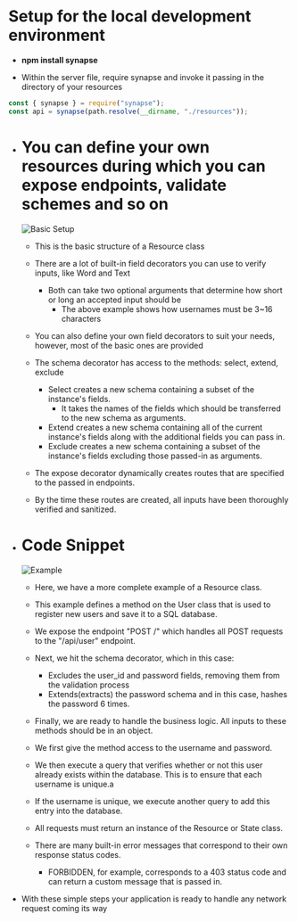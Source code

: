 # Setup for the local development environment

- **npm install synapse**

- Within the server file, require synapse and invoke it passing in the directory of your resources

```javascript
const { synapse } = require("synapse");
const api = synapse(path.resolve(__dirname, "./resources"));
```

- # You can define your own resources during which you can expose endpoints, validate schemes and so on

  ![Basic Setup](https://i.ibb.co/Tv9KBJ4/Screen-Shot-2020-06-17-at-6-37-18-PM.png)

  - This is the basic structure of a Resource class
  - There are a lot of built-in field decorators you can use to verify inputs, like Word and Text
    - Both can take two optional arguments that determine how short or long an accepted input should be
      - The above example shows how usernames must be 3~16 characters
  - You can also define your own field decorators to suit your needs, however, most of the basic ones are provided

  - The schema decorator has access to the methods: select, extend, exclude

    - Select creates a new schema containing a subset of the instance's fields.
      - It takes the names of the fields which should be transferred to the new schema as arguments.
    - Extend creates a new schema containing all of the current instance's fields along with the additional fields you can pass in.
    - Exclude creates a new schema containing a subset of the instance's fields excluding those passed-in as arguments.

  - The expose decorator dynamically creates routes that are specified to the passed in endpoints.
  - By the time these routes are created, all inputs have been thoroughly verified and sanitized.

- # Code Snippet

  ![Example](https://i.ibb.co/p1yhSy6/Screen-Shot-2020-06-17-at-6-37-40-PM.png)

  - Here, we have a more complete example of a Resource class.
  - This example defines a method on the User class that is used to register new users and save it to a SQL database.
  - We expose the endpoint "POST /" which handles all POST requests to the "/api/user" endpoint.
  - Next, we hit the schema decorator, which in this case:

    - Excludes the user_id and password fields, removing them from the validation process
    - Extends(extracts) the password schema and in this case, hashes the password 6 times.

  - Finally, we are ready to handle the business logic. All inputs to these methods should be in an object.
  - We first give the method access to the username and password.
  - We then execute a query that verifies whether or not this user already exists within the database. This is to ensure that each username is unique.a
  - If the username is unique, we execute another query to add this entry into the database.

  - All requests must return an instance of the Resource or State class.
  - There are many built-in error messages that correspond to their own response status codes.
    - FORBIDDEN, for example, corresponds to a 403 status code and can return a custom message that is passed in.

- With these simple steps your application is ready to handle any network request coming its way
